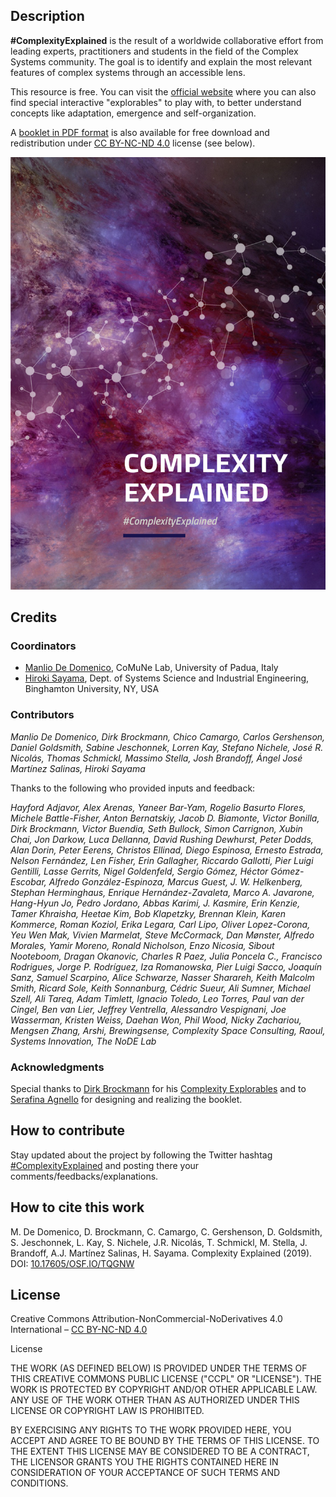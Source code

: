 ## Description

**\#ComplexityExplained** is the result of a worldwide collaborative effort from leading experts, practitioners and students in the field of the Complex Systems community. The goal is to identify and explain the most relevant features of complex systems through an accessible lens.

This resource is free. You can visit the [official website](https://complexityexplained.github.io/) where you can also find special interactive "explorables" to play with, to better understand concepts like adaptation, emergence and self-organization.

A [booklet in PDF format](https://github.com/complexityexplained/complexityexplained.github.io/blob/master/ComplexityExplained.pdf) is also available for free download and redistribution under [CC BY-NC-ND 4.0](https://creativecommons.org/licenses/by-nc-nd/4.0/) license (see below).

![cover](images/booklet.png)


## Credits

### Coordinators

* [Manlio De Domenico](https://comunelab.fbk.eu/manlio/index.php), CoMuNe Lab, University of Padua, Italy
* [Hiroki Sayama](http://harvey.binghamton.edu/~sayama/), Dept. of Systems Science and Industrial Engineering, Binghamton University, NY, USA

### Contributors
*Manlio De Domenico, Dirk Brockmann, Chico Camargo, Carlos Gershenson, Daniel Goldsmith, Sabine Jeschonnek, Lorren Kay, Stefano Nichele, José R. Nicolás, Thomas Schmickl, Massimo Stella, Josh Brandoff, Ángel José Martínez Salinas, Hiroki Sayama*

Thanks to the following who provided inputs and feedback:

*Hayford Adjavor, Alex Arenas, Yaneer Bar-Yam, Rogelio Basurto Flores, Michele Battle-Fisher, Anton Bernatskiy, Jacob D. Biamonte, Victor Bonilla, Dirk Brockmann, Victor Buendia, Seth Bullock, Simon Carrignon, Xubin Chai, Jon Darkow, Luca Dellanna, David Rushing Dewhurst, Peter Dodds, Alan Dorin, Peter Eerens, Christos Ellinad, Diego Espinosa, Ernesto Estrada, Nelson Fernández, Len Fisher, Erin Gallagher, Riccardo Gallotti, Pier Luigi Gentilli, Lasse Gerrits, Nigel Goldenfeld, Sergio Gómez, Héctor Gómez-Escobar, Alfredo González-Espinoza, Marcus Guest, J. W. Helkenberg, Stephan Herminghaus, Enrique Hernández-Zavaleta, Marco A. Javarone, Hang-Hyun Jo, Pedro Jordano, Abbas Karimi, J. Kasmire, Erin Kenzie, Tamer Khraisha, Heetae Kim, Bob Klapetzky, Brennan Klein, Karen Kommerce, Roman Koziol, Erika Legara, Carl Lipo, Oliver Lopez-Corona, Yeu Wen Mak, Vivien Marmelat, Steve McCormack, Dan Mønster, Alfredo Morales, Yamir Moreno, Ronald Nicholson, Enzo Nicosia, Sibout Nooteboom, Dragan Okanovic, Charles R Paez, Julia Poncela C., Francisco Rodrigues, Jorge P. Rodríguez, Iza Romanowska, Pier Luigi Sacco, Joaquín Sanz, Samuel Scarpino, Alice Schwarze, Nasser Sharareh, Keith Malcolm Smith, Ricard Sole, Keith Sonnanburg, Cédric Sueur, Ali Sumner, Michael Szell, Ali Tareq, Adam Timlett, Ignacio Toledo, Leo Torres, Paul van der Cingel, Ben van Lier, Jeffrey Ventrella, Alessandro Vespignani, Joe Wasserman, Kristen Weiss, Daehan Won, Phil Wood, Nicky Zachariou, Mengsen Zhang, Arshi, Brewingsense, Complexity Space Consulting, Raoul, Systems Innovation, The NoDE Lab*

### Acknowledgments
Special thanks to [Dirk Brockmann](http://rocs.hu-berlin.de/) for his [Complexity Explorables](http://www.complexity-explorables.org/) and to [Serafina Agnello](https://www.linkedin.com/in/serafina-agnello-a0683828/) for designing and realizing the booklet.




## How to contribute

Stay updated about the project by following the Twitter hashtag [#ComplexityExplained](https://twitter.com/search?q=%23ComplexityExplained) and posting there your comments/feedbacks/explanations.

## How to cite this work
M. De Domenico, D. Brockmann, C. Camargo, C. Gershenson, D. Goldsmith, S. Jeschonnek, L. Kay, S. Nichele, J.R. Nicolás, T. Schmickl, M. Stella, J. Brandoff, A.J. Martínez Salinas, H. Sayama. Complexity Explained (2019). DOI: [10.17605/OSF.IO/TQGNW](https://doi.org/10.17605/OSF.IO/TQGNW)

## License

Creative Commons Attribution-NonCommercial-NoDerivatives 4.0 International – [CC BY-NC-ND 4.0](https://creativecommons.org/licenses/by-nc-nd/4.0/)

License

THE WORK (AS DEFINED BELOW) IS PROVIDED UNDER THE TERMS OF THIS CREATIVE COMMONS PUBLIC LICENSE ("CCPL" OR "LICENSE"). THE WORK IS PROTECTED BY COPYRIGHT AND/OR OTHER APPLICABLE LAW. ANY USE OF THE WORK OTHER THAN AS AUTHORIZED UNDER THIS LICENSE OR COPYRIGHT LAW IS PROHIBITED.

BY EXERCISING ANY RIGHTS TO THE WORK PROVIDED HERE, YOU ACCEPT AND AGREE TO BE BOUND BY THE TERMS OF THIS LICENSE. TO THE EXTENT THIS LICENSE MAY BE CONSIDERED TO BE A CONTRACT, THE LICENSOR GRANTS YOU THE RIGHTS CONTAINED HERE IN CONSIDERATION OF YOUR ACCEPTANCE OF SUCH TERMS AND CONDITIONS.

